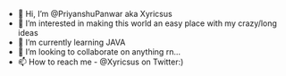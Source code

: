 - 👋 Hi, I’m @PriyanshuPanwar aka Xyricsus
- 👀 I’m interested in making this world an easy place with my crazy/long ideas
- 🌱 I’m currently learning JAVA
- 💞️ I’m looking to collaborate on anything rn...
- 📫 How to reach me - @Xyricsus on Twitter:)

<!---
PriyanshuPanwarr/PriyanshuPanwarr is a ✨ special ✨ repository because its `README.md` (this file) appears on your GitHub profile.
You can click the Preview link to take a look at your changes.
--->
